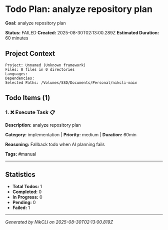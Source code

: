 # Todo Plan: analyze repository plan

**Goal:** analyze repository plan

**Status:** FAILED
**Created:** 2025-08-30T02:13:00.289Z
**Estimated Duration:** 60 minutes

## Project Context

```
Project: Unnamed (Unknown framework)
Files: 0 files in 0 directories
Languages: 
Dependencies: 
Selected Paths: /Volumes/SSD/Documents/Personal/nikcli-main
```

## Todo Items (1)

### 1. ❌ Execute Task 📋

**Description:** analyze repository plan

**Category:** implementation | **Priority:** medium | **Duration:** 60min

**Reasoning:** Fallback todo when AI planning fails

**Tags:** #manual

---

## Statistics

- **Total Todos:** 1
- **Completed:** 0
- **In Progress:** 0
- **Pending:** 0
- **Failed:** 1

---
*Generated by NikCLI on 2025-08-30T02:13:00.819Z*
